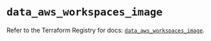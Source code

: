 # `data_aws_workspaces_image`

Refer to the Terraform Registry for docs: [`data_aws_workspaces_image`](https://registry.terraform.io/providers/hashicorp/aws/6.4.0/docs/data-sources/workspaces_image).
